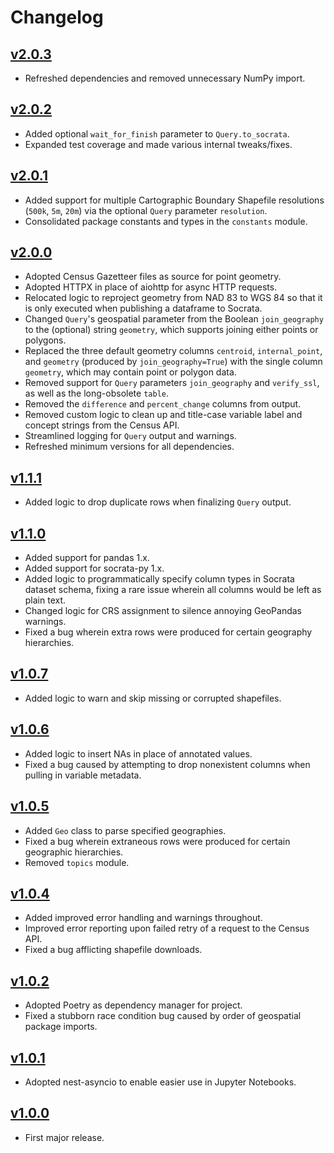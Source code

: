 # Changelog

## [v2.0.3]

* Refreshed dependencies and removed unnecessary NumPy import.

## [v2.0.2]

* Added optional `wait_for_finish` parameter to `Query.to_socrata`.
* Expanded test coverage and made various internal tweaks/fixes.

## [v2.0.1]

* Added support for multiple Cartographic Boundary Shapefile resolutions (`500k`, `5m`, `20m`) via the optional `Query` parameter `resolution`.
* Consolidated package constants and types in the `constants` module.

## [v2.0.0]

* Adopted Census Gazetteer files as source for point geometry.
* Adopted HTTPX in place of aiohttp for async HTTP requests.
* Relocated logic to reproject geometry from NAD 83 to WGS 84 so that it is only executed when publishing a dataframe to Socrata.
* Changed `Query`'s geospatial parameter from the Boolean `join_geography` to the (optional) string `geometry`, which supports joining either points or polygons.
* Replaced the three default geometry columns `centroid`, `internal_point`, and `geometry` (produced by `join_geography=True`) with the single column `geometry`, which may contain point or polygon data.
* Removed support for `Query` parameters `join_geography` and `verify_ssl`, as well as the long-obsolete `table`.
* Removed the `difference` and `percent_change` columns from output.
* Removed custom logic to clean up and title-case variable label and concept strings from the Census API.
* Streamlined logging for `Query` output and warnings.
* Refreshed minimum versions for all dependencies.

## [v1.1.1]

* Added logic to drop duplicate rows when finalizing `Query` output.

## [v1.1.0]

* Added support for pandas 1.x.
* Added support for socrata-py 1.x.
* Added logic to programmatically specify column types in Socrata dataset schema, fixing a rare issue wherein all columns would be left as plain text.
* Changed logic for CRS assignment to silence annoying GeoPandas warnings.
* Fixed a bug wherein extra rows were produced for certain geography hierarchies.

## [v1.0.7]

* Added logic to warn and skip missing or corrupted shapefiles.

## [v1.0.6]

* Added logic to insert NAs in place of annotated values.
* Fixed a bug caused by attempting to drop nonexistent columns when pulling in variable metadata.

## [v1.0.5]

* Added `Geo` class to parse specified geographies.
* Fixed a bug wherein extraneous rows were produced for certain geographic hierarchies.
* Removed `topics` module.

## [v1.0.4]

* Added improved error handling and warnings throughout.
* Improved error reporting upon failed retry of a request to the Census API.
* Fixed a bug afflicting shapefile downloads.

## [v1.0.2]

* Adopted Poetry as dependency manager for project.
* Fixed a stubborn race condition bug caused by order of geospatial package imports.

## [v1.0.1]

* Adopted nest-asyncio to enable easier use in Jupyter Notebooks.

## [v1.0.0]

* First major release.

[v2.0.3]: https://github.com/socrata/autocensus/releases/tag/v2.0.3
[v2.0.2]: https://github.com/socrata/autocensus/releases/tag/v2.0.2
[v2.0.1]: https://github.com/socrata/autocensus/releases/tag/v2.0.1
[v2.0.0]: https://github.com/socrata/autocensus/releases/tag/v2.0.0
[v1.1.1]: https://github.com/socrata/autocensus/releases/tag/v1.1.1
[v1.1.0]: https://github.com/socrata/autocensus/releases/tag/v1.1.0
[v1.0.7]: https://github.com/socrata/autocensus/releases/tag/v1.0.7
[v1.0.6]: https://github.com/socrata/autocensus/releases/tag/v1.0.6
[v1.0.5]: https://github.com/socrata/autocensus/releases/tag/v1.0.5
[v1.0.4]: https://github.com/socrata/autocensus/releases/tag/v1.0.4
[v1.0.2]: https://github.com/socrata/autocensus/releases/tag/v1.0.2
[v1.0.1]: https://github.com/socrata/autocensus/releases/tag/v1.0.1
[v1.0.0]: https://github.com/socrata/autocensus/releases/tag/v1.0.0
